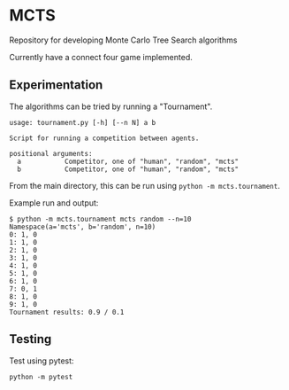 # MCTS
Repository for developing Monte Carlo Tree Search algorithms

Currently have a connect four game implemented.

## Experimentation
The algorithms can be tried by running a "Tournament".

```
usage: tournament.py [-h] [--n N] a b

Script for running a competition between agents.

positional arguments:
  a           Competitor, one of "human", "random", "mcts"
  b           Competitor, one of "human", "random", "mcts"
```

From the main directory, this can be run using `python -m mcts.tournament`.

Example run and output:
```
$ python -m mcts.tournament mcts random --n=10
Namespace(a='mcts', b='random', n=10)
0: 1, 0
1: 1, 0
2: 1, 0
3: 1, 0
4: 1, 0
5: 1, 0
6: 1, 0
7: 0, 1
8: 1, 0
9: 1, 0
Tournament results: 0.9 / 0.1
```

## Testing
Test using pytest:
```
python -m pytest
```
